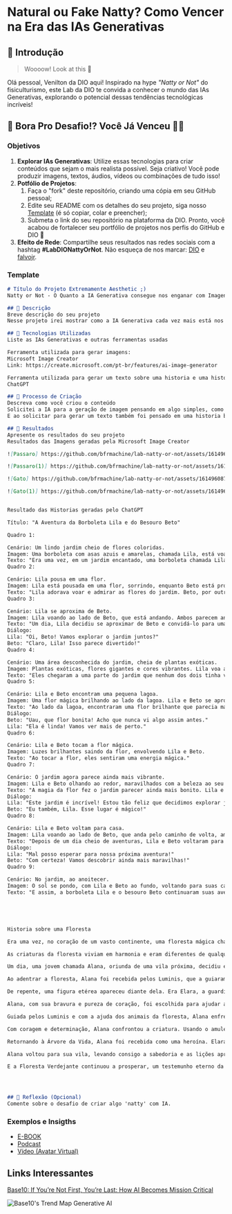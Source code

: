 # Natural ou Fake Natty? Como Vencer na Era das IAs Generativas

## 🚀 Introdução

> Woooow! Look at this 👀

Olá pessoal, Venilton da DIO aqui! Inspirado na hype _"Natty or Not"_ do fisiculturismo, este Lab da DIO te convida a conhecer o mundo das IAs Generativas, explorando o potencial dessas tendências tecnológicas incríveis!

## 🎯 Bora Pro Desafio!? Você Já Venceu 💪🤓

### Objetivos

1. **Explorar IAs Generativas**: Utilize essas tecnologias para criar conteúdos que sejam o mais realista possível. Seja criativo! Você pode produzir imagens, textos, áudios, vídeos ou combinações de tudo isso!
1. **Potfólio de Projetos**:
    1. Faça o "fork" deste repositório, criando uma cópia em seu GitHub pessoal;
    2. Edite seu README com os detalhes do seu projeto, siga nosso [Template](#template) (é só copiar, colar e preencher);
    3. Submeta o link do seu repositório na plataforma da DIO. Pronto, você acabou de fortalecer seu portfólio de projetos nos perfis do GitHub e DIO 🚀
1. **Efeito de Rede**: Compartilhe seus resultados nas redes sociais com a hashtag **#LabDIONattyOrNot**. Não esqueça de nos marcar: [DIO](https://www.linkedin.com/school/dio-makethechange) e [falvojr](https://www.linkedin.com/in/falvojr).

### Template

```markdown
# Título do Projeto Extremamente Aesthetic ;)
Natty or Not - O Quanto a IA Generativa consegue nos enganar com Imagens, textos, audios e videos

## 📒 Descrição
Breve descrição do seu projeto
Nesse projeto irei mostrar como a IA Generativa cada vez mais está nos deixando confuso com o que pode ser reproduzido ou gerado, podendo nos enganar ao tentar descobrir se foi realizado pela maquina ou por um humano, desde uma imagem um video, audio, texto, deixando duvidas

## 🤖 Tecnologias Utilizadas
Liste as IAs Generativas e outras ferramentas usadas

Ferramenta utilizada para gerar imagens:
Microsoft Image Creator
Link: https://create.microsoft.com/pt-br/features/ai-image-generator

Ferramenta utilizada para gerar um texto sobre uma historia e uma historia em quadrinhos sem ilustração:
ChatGPT

## 🧐 Processo de Criação
Descreva como você criou o conteúdo
Solicitei a IA para a geração de imagem pensando em algo simples, como um passaro com asas coloridas voando e um gato, pra ver o quanto a IA nos engana com os detalhes
E ao solicitar para gerar um texto também foi pensado em uma historia bem simples, sobre uma floresta e a outra historia em quadrinhos sem ilustração de uma borboleta e um besouro, onde é possivel ler os detalhes das historias e como foi bem construida

## 🚀 Resultados
Apresente os resultados do seu projeto
Resultados das Imagens geradas pela Microsoft Image Creator

![Passaro] https://github.com/bfrmachine/lab-natty-or-not/assets/161496087/3975413d-98a7-42ed-a72a-78b377e8d6e8

![Passaro(1)] https://github.com/bfrmachine/lab-natty-or-not/assets/161496087/f9b973ec-6240-4c12-afeb-0fde71e44397

![Gato] https://github.com/bfrmachine/lab-natty-or-not/assets/161496087/539da903-dc32-4587-907f-9d0a68ca4222

![Gato(1)] https://github.com/bfrmachine/lab-natty-or-not/assets/161496087/050621d9-992c-4f07-b3ff-8cc14ffb994a


Resultado das Historias geradas pelo ChatGPT

Título: "A Aventura da Borboleta Lila e do Besouro Beto"

Quadro 1:

Cenário: Um lindo jardim cheio de flores coloridas.
Imagem: Uma borboleta com asas azuis e amarelas, chamada Lila, está voando sobre as flores. Um besouro robusto com carapaça verde brilhante, chamado Beto, está andando no chão.
Texto: "Era uma vez, em um jardim encantado, uma borboleta chamada Lila e um besouro chamado Beto."
Quadro 2:

Cenário: Lila pousa em uma flor.
Imagem: Lila está pousada em uma flor, sorrindo, enquanto Beto está próximo a uma pequena pedra, olhando curioso.
Texto: "Lila adorava voar e admirar as flores do jardim. Beto, por outro lado, gostava de explorar o solo e descobrir novos caminhos."
Quadro 3:

Cenário: Lila se aproxima de Beto.
Imagem: Lila voando ao lado de Beto, que está andando. Ambos parecem animados.
Texto: "Um dia, Lila decidiu se aproximar de Beto e convidá-lo para uma aventura."
Diálogo:
Lila: "Oi, Beto! Vamos explorar o jardim juntos?"
Beto: "Claro, Lila! Isso parece divertido!"
Quadro 4:

Cenário: Uma área desconhecida do jardim, cheia de plantas exóticas.
Imagem: Plantas exóticas, flores gigantes e cores vibrantes. Lila voa acima, enquanto Beto anda cautelosamente.
Texto: "Eles chegaram a uma parte do jardim que nenhum dos dois tinha visto antes."
Quadro 5:

Cenário: Lila e Beto encontram uma pequena lagoa.
Imagem: Uma flor mágica brilhando ao lado da lagoa. Lila e Beto se aproximando.
Texto: "Ao lado da lagoa, encontraram uma flor brilhante que parecia mágica."
Diálogo:
Beto: "Uau, que flor bonita! Acho que nunca vi algo assim antes."
Lila: "Ela é linda! Vamos ver mais de perto."
Quadro 6:

Cenário: Lila e Beto tocam a flor mágica.
Imagem: Luzes brilhantes saindo da flor, envolvendo Lila e Beto.
Texto: "Ao tocar a flor, eles sentiram uma energia mágica."
Quadro 7:

Cenário: O jardim agora parece ainda mais vibrante.
Imagem: Lila e Beto olhando ao redor, maravilhados com a beleza ao seu redor.
Texto: "A magia da flor fez o jardim parecer ainda mais bonito. Lila e Beto sentiram-se mais conectados ao lugar do que nunca."
Diálogo:
Lila: "Este jardim é incrível! Estou tão feliz que decidimos explorar juntos."
Beto: "Eu também, Lila. Esse lugar é mágico!"
Quadro 8:

Cenário: Lila e Beto voltam para casa.
Imagem: Lila voando ao lado de Beto, que anda pelo caminho de volta, ambos sorrindo.
Texto: "Depois de um dia cheio de aventuras, Lila e Beto voltaram para casa, felizes por terem explorado o jardim juntos."
Diálogo:
Lila: "Mal posso esperar para nossa próxima aventura!"
Beto: "Com certeza! Vamos descobrir ainda mais maravilhas!"
Quadro 9:

Cenário: No jardim, ao anoitecer.
Imagem: O sol se pondo, com Lila e Beto ao fundo, voltando para suas casas.
Texto: "E assim, a borboleta Lila e o besouro Beto continuaram suas aventuras, descobrindo as maravilhas do jardim e fortalecendo sua amizade a cada dia."





Historia sobre uma Floresta 

Era uma vez, no coração de um vasto continente, uma floresta mágica chamada Floresta Verdejante. A floresta era conhecida por sua beleza indescritível e mistérios antigos. Árvores imponentes com troncos largos e folhas esmeralda formavam um dossel tão denso que, durante o dia, apenas raios de sol esparsos conseguiam penetrar, criando padrões de luz e sombra no chão coberto de musgo.

As criaturas da floresta viviam em harmonia e eram diferentes de qualquer outra encontrada no mundo exterior. Havia os Luminis, pequenas criaturas aladas que brilhavam à noite como vaga-lumes, e os Silfídeos, espíritos gentis das árvores que sussurravam segredos aos viajantes perdidos. No centro da floresta, havia uma árvore colossal chamada Árvore da Vida. Esta árvore tinha mais de mil anos e seus galhos se estendiam tão longe que pareciam tocar o horizonte. Diziam que suas raízes eram profundas o suficiente para alcançar o próprio coração da terra.

Um dia, uma jovem chamada Alana, oriunda de uma vila próxima, decidiu explorar a Floresta Verdejante. Ela tinha ouvido histórias sobre a magia da floresta desde criança e sempre sentiu uma atração irresistível por ela. Alana era curiosa e corajosa, com um coração puro e um desejo profundo de descobrir os segredos da floresta.

Ao adentrar a floresta, Alana foi recebida pelos Luminis, que a guiaram por um caminho luminoso. Eles a levaram a um riacho cristalino onde as águas sussurravam canções antigas. Ela seguiu o riacho até uma clareira onde encontrou a Árvore da Vida. A árvore emanava uma aura de paz e sabedoria, e Alana sentiu uma conexão imediata.

De repente, uma figura etérea apareceu diante dela. Era Elara, a guardiã da floresta, uma Silfídea de beleza radiante. Com olhos brilhantes e um sorriso sereno, Elara disse a Alana que a Floresta Verdejante estava em perigo. Uma escuridão misteriosa estava se aproximando, ameaçando desequilibrar a harmonia da floresta.

Alana, com sua bravura e pureza de coração, foi escolhida para ajudar a floresta. Elara entregou-lhe um amuleto feito de uma folha da Árvore da Vida, dizendo que ele tinha o poder de repelir a escuridão. A missão de Alana era encontrar a fonte da escuridão e usar o amuleto para restaurar a luz.

Guiada pelos Luminis e com a ajuda dos animais da floresta, Alana enfrentou muitos desafios. Ela cruzou pântanos traiçoeiros, subiu montanhas rochosas e navegou por florestas densas. Finalmente, ela chegou a uma caverna sombria de onde a escuridão emanava. Dentro da caverna, Alana encontrou uma criatura sombria, um ser feito de sombras que se alimentava da negatividade e do medo.

Com coragem e determinação, Alana confrontou a criatura. Usando o amuleto da Árvore da Vida, ela irradiou uma luz brilhante que dissolveu as sombras, banindo a escuridão para sempre. A floresta foi envolta em uma onda de energia positiva, e a harmonia foi restaurada.

Retornando à Árvore da Vida, Alana foi recebida como uma heroína. Elara e as criaturas da floresta celebraram sua bravura. A Árvore da Vida floresceu ainda mais, e a floresta inteira parecia respirar em alívio.

Alana voltou para sua vila, levando consigo a sabedoria e as lições aprendidas na Floresta Verdejante. Ela se tornou uma guardiã da natureza, ensinando a todos sobre a importância de proteger e respeitar o equilíbrio natural. E assim, a lenda de Alana e a Floresta Verdejante foi contada por gerações, inspirando muitos a cuidar da Terra e suas maravilhas.

E a Floresta Verdejante continuou a prosperar, um testemunho eterno da coragem e bondade de uma jovem que ouviu o chamado da natureza e atendeu.




## 💭 Reflexão (Opcional)
Comente sobre o desafio de criar algo 'natty' com IA.
```

### Exemplos e Insigths

- [E-BOOK](/exemplos/E-BOOK.md)
- [Podcast](/exemplos/PODCAST.md)
- [Vídeo (Avatar Virtual)](/exemplos/VIDEO.md)

## Links Interessantes

[Base10: If You’re Not First, You’re Last: How AI Becomes Mission Critical](https://base10.vc/post/generative-ai-mission-critical/)

![Base10's Trend Map Generative AI](https://github.com/digitalinnovationone/lab-natty-or-not/assets/730492/f4df26e8-f8f7-4419-8252-c69d73ea930c)
